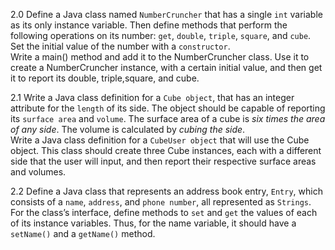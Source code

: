2.0 Define a Java class named `NumberCruncher` that has a single `int` variable as its only instance variable. Then define methods that perform the following operations on its number: `get`, `double`, `triple`, `square`, and `cube`. Set the initial value of the number with a `constructor`.  
Write a main() method and add it to the NumberCruncher class. Use it to create a NumberCruncher instance, with a certain initial value, and then get it to report its double, triple,square, and cube.

2.1 Write a Java class definition for a `Cube object`, that has an integer attribute for the `length` of its side. The object should be capable of reporting its `surface area` and `volume`. The surface area of a cube is *six times the area of any side*. The volume is calculated by *cubing the side*.  
Write a Java class definition for a `CubeUser object` that will use the Cube object. This class should create three Cube instances, each with a different side that the user will input, and then report their respective surface areas and volumes.

2.2 Define a Java class that represents an address book entry, `Entry`, which consists of a `name`, `address`, and `phone number`, all represented as `Strings`. For the class’s interface, define methods to `set` and `get` the values of each of its instance variables. Thus, for the name variable, it should have a `setName()` and a `getName()` method.